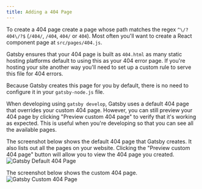 ```yaml
---
title: Adding a 404 Page
---
```


To create a 404 page create a page whose path matches the regex `^\/?404\/?$` (`/404/`, `/404`, `404/` or `404`). Most often you'll want to create a React component page at `src/pages/404.js`.

Gatsby ensures that your 404 page is built as `404.html` as many static hosting platforms default to using this as your 404 error page. If you're hosting your site another way you'll need to set up a custom rule to serve this file for 404 errors.

Because Gatsby creates this page for you by default, there is no need to configure it in your `gatsby-node.js` file.

When developing using `gatsby develop`, Gatsby uses a default 404 page that overrides your custom 404 page. However, you can still preview your 404 page by clicking "Preview custom 404 page" to verify that it's working as expected. This is useful when you're developing so that you can see all the available pages.

The screenshot below shows the default 404 page that Gatsby creates. It also lists out all the pages on your website. Clicking the "Preview custom 404 page" button will allow you to view the 404 page you created.
![Gatsby Default 404 Page](./images/gatsby-default-404.png)

The screenshot below shows the custom 404 page.
![Gatsby Custom 404 Page](./images/gatsby-custom-404.png)
